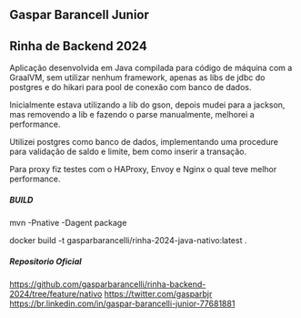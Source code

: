 ## Gaspar Barancell Junior


## Rinha de Backend 2024

Aplicação desenvolvida em Java compilada para código de máquina com a GraalVM, sem utilizar nenhum framework, apenas as libs de jdbc do postgres e do hikari para pool de conexão com banco de dados.

Inicialmente estava utilizando a lib do gson, depois mudei para a jackson, mas removendo a lib e fazendo o parse manualmente, melhorei a performance.

Utilizei postgres como banco de dados, implementando uma procedure para validação de saldo e limite, bem como inserir a transação.

Para proxy fiz testes com o HAProxy, Envoy e Nginx o qual teve melhor performance.


##### BUILD

mvn -Pnative -Dagent package

docker build -t gasparbarancelli/rinha-2024-java-nativo:latest .


##### Repositorio Oficial

https://github.com/gasparbarancelli/rinha-backend-2024/tree/feature/nativo
https://twitter.com/gasparbjr
https://br.linkedin.com/in/gaspar-barancelli-junior-77681881




